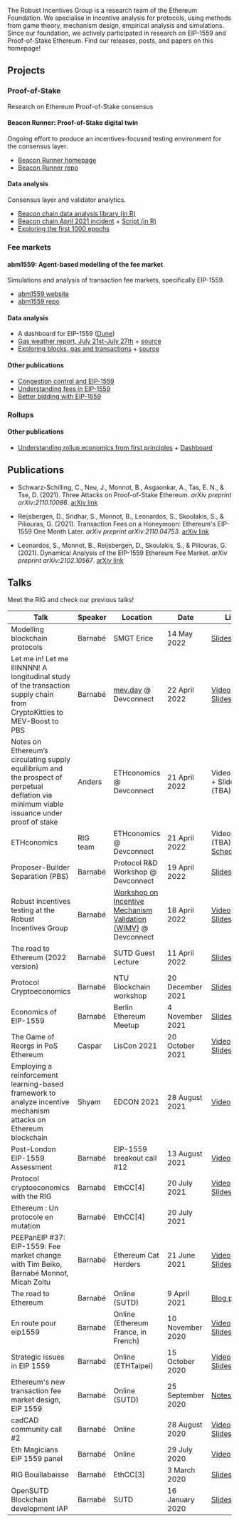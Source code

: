 The Robust Incentives Group is a research team of the Ethereum Foundation. We specialise in incentive analysis for protocols, using methods from game theory, mechanism design, empirical analysis and simulations. Since our foundation, we actively participated in research on EIP-1559 and Proof-of-Stake Ethereum. Find our releases, posts, and papers on this homepage!

## Projects

### Proof-of-Stake

Research on Ethereum Proof-of-Stake consensus

#### Beacon Runner: Proof-of-Stake digital twin

Ongoing effort to produce an incentives-focused testing environment for the consensus layer.

- [Beacon Runner homepage](https://ethereum.github.io/beaconrunner)
- [Beacon Runner repo](https://github.com/ethereum/beaconrunner)

#### Data analysis

Consensus layer and validator analytics.

- [Beacon chain data analysis library (in R)](https://github.com/ethereum/rig/blob/master/posdata/notebooks/lib.R)
- [Beacon chain April 2021 incident](https://barnabe.substack.com/p/a-data-driven-view-of-the-beacon) + [Script (in R)](https://github.com/ethereum/rig/blob/master/posdata/script/20210424_plots.R)
- [Exploring the first 1000 epochs](https://ethereum.github.io/rig/posdata/notebooks/mainnet_explore.html)

### Fee markets

#### abm1559: Agent-based modelling of the fee market

Simulations and analysis of transaction fee markets, specifically EIP-1559.

- [abm1559 website](https://ethereum.github.io/abm1559)
- [abm1559 repo](https://github.com/ethereum/abm1559)

#### Data analysis

- A dashboard for EIP-1559 ([Dune](https://dune.xyz/barnabe/EIP1559))
- [Gas weather report, July 21st-July 27th](https://ethereum.github.io/rig/ethdata/notebooks/gas_weather_reports/exploreJuly21.html) + [source](https://github.com/ethereum/rig/blob/master/ethdata/notebooks/gas_weather_reports/exploreJuly21.Rmd)
- [Exploring blocks, gas and transactions](https://ethereum.github.io/rig/ethdata/notebooks/explore_data.html) + [source](https://github.com/ethereum/rig/blob/master/ethdata/notebooks/explore_data.Rmd)

#### Other publications

- [Congestion control and EIP-1559](https://barnabe.substack.com/p/congestion-control-and-eip1559)
- [Understanding fees in EIP-1559](https://barnabe.substack.com/p/understanding-fees-in-eip1559)
- [Better bidding with EIP-1559](https://barnabe.substack.com/p/better-bidding-with-eip1559)

### Rollups

#### Other publications

- [Understanding rollup economics from first principles](https://barnabe.substack.com/p/understanding-rollup-economics-from?utm_source=url) + [Dashboard](https://dune.com/barnabe/Rollup-statistics)

## Publications

- Schwarz-Schilling, C., Neu, J., Monnot, B., Asgaonkar, A., Tas, E. N., & Tse, D. (2021). Three Attacks on Proof-of-Stake Ethereum. _arXiv preprint arXiv:2110.10086_. [arXiv link](https://arxiv.org/abs/2110.10086)

- Reijsbergen, D., Sridhar, S., Monnot, B., Leonardos, S., Skoulakis, S., & Piliouras, G. (2021). Transaction Fees on a Honeymoon: Ethereum's EIP-1559 One Month Later. _arXiv preprint arXiv:2110.04753_. [arXiv link](https://arxiv.org/abs/2110.04753)

- Leonardos, S., Monnot, B., Reijsbergen, D., Skoulakis, S., & Piliouras, G. (2021). Dynamical Analysis of the EIP-1559 Ethereum Fee Market. _arXiv preprint arXiv:2102.10567_. [arXiv link](https://arxiv.org/abs/2102.10567)

## Talks

Meet the RIG and check our previous talks!

| Talk | Speaker | Location | Date | Link |
|---|---|---|---|---|
| Modelling blockchain protocols | Barnabé | SMGT Erice | 14 May 2022 | [Slides](https://docs.google.com/presentation/d/1JkwCeYNCF4fwK7W03TOGFq8thzrwdVIiFHbqzKI91CM/edit?usp=sharing) |
| Let me in! Let me IIINNNN! A longitudinal study of the transaction supply chain from CryptoKitties to MEV-Boost to PBS | Barnabé | [mev.day](https://flashbots.notion.site/MEV-DAY-836f88806995412dabc1c7bb7ce4e830) @ Devconnect | 22 April 2022 | [Video](https://www.youtube.com/watch?t=9784&v=HYPGD2bOMOo) + [Slides](https://docs.google.com/presentation/d/1lkt_33zWTz9ZNU661ORJwYLO6wqijuPR6xZ9VUhGfLU/edit?usp=sharing) |
| Notes on Ethereum’s circulating supply equilibrium and the prospect of perpetual deflation via minimum viable issuance under proof of stake | Anders | ETHconomics @ Devconnect | 21 April 2022 | Video (TBA) + Slides (TBA) |
| ETHconomics | RIG team | ETHconomics @ Devconnect | 21 April 2022 | Videos (TBA) + [Schedule](https://ef-events.notion.site/ETHconomics-Devconnect-676d73f791684e18bfae35bbc9e1fa90) |
| Proposer-Builder Separation (PBS) | Barnabé | Protocol R&D Workshop @ Devconnect | 19 April 2022 | [Slides](https://docs.google.com/presentation/d/10-rDd99he_7_lHq0wqIRlPb29z5Lx9ZpUl1PKQq8JRU/edit?usp=sharing) |
| Robust incentives testing at the Robust Incentives Group | Barnabé | [Workshop on Incentive Mechanism Validation (WIMV)](https://sites.google.com/semiotic.ai/wimv2022) @ Devconnect | 18 April 2022 | [Video](https://youtu.be/bX2NAvQjaag) + [Slides](https://docs.google.com/presentation/d/1mWCuVQGrG5KS6GwG09D4q7MzHfeCIi54xdygJp8F3IM/edit?usp=sharing) |
| The road to Ethereum (2022 version) | Barnabé | SUTD Guest Lecture | 11 April 2022 | [Slides](https://docs.google.com/presentation/d/1mNi7mjBH4OOPOLw945Vow4q2-tHPVKh9P_wG518fMD0/edit?usp=sharing) |
| Protocol Cryptoeconomics | Barnabé | NTU Blockchain workshop | 20 December 2021 | [Slides](https://docs.google.com/presentation/d/1IamBsYVa40qLrGu6QIhpumMb81AgRawe_ZblHrig9xY/edit?usp=sharing) |
| Economics of EIP-1559 | Barnabé | Berlin Ethereum Meetup | 4 November 2021 | [Slides](https://docs.google.com/presentation/d/1DG95jsDsjwoK4mNnSxQHbXaupeIkcSj4bX-55DxPMwE/edit?usp=sharing) |
| The Game of Reorgs in PoS Ethereum | Caspar | LisCon 2021 | 20 October 2021 | [Video](https://vimeo.com/637529564) + [Slides](https://drive.google.com/file/d/1nNOx3p8ZSIbY6M9UDntbGZbFEJ0fOKE-/view?usp=sharing) |
| Employing a reinforcement learning-based framework to analyze incentive mechanism attacks on Ethereum blockchain | Shyam | EDCON 2021 | 28 August 2021 | [Video](https://youtu.be/mwxK7tEtcIM) |
| Post-London EIP-1559 Assessment | Barnabé | EIP-1559 breakout call #12 | 13 August 2021 | [Video](https://youtu.be/ZmzIHFuwdg0?t=239) |
| Protocol cryptoeconomics with the RIG | Barnabé | EthCC[4] | 20 July 2021 | [Video](https://www.youtube.com/watch?v=6FIIZW7ScuE) + [Slides](assets/pdf/ethcc2021.pdf) |
| Ethereum : Un protocole en mutation | Barnabé | EthCC[4] | 20 July 2021 | |
| PEEPanEIP #37: EIP-1559: Fee market change with Tim Beiko, Barnabé Monnot, Micah Zoltu | Barnabé | Ethereum Cat Herders | 21 June 2021 | [Video](https://www.youtube.com/watch?v=AC1FS3LmoT4) + [Slides](https://docs.google.com/presentation/d/1vVGaezpoj-sYPPBNSY0LdPyJGIex2zl1cdgipVoMkL0/edit?usp=sharing) |
| The road to Ethereum | Barnabé | Online (SUTD) | 9 April 2021 | [Blog post](https://barnabe.substack.com/p/eth2) |
| En route pour eip1559 | Barnabé | Online (Ethereum France, in French) | 10 November 2020 | [Video](https://www.youtube.com/watch?v=p8M5RpiUG8o) + [Slides](https://docs.google.com/presentation/u/1/d/1MuO7egGTleSXrYcQH9B6IZ-NrMNyTPmypLb4MN9d9SE/edit?usp=sharing) |
| Strategic issues in EIP 1559 | Barnabé | Online (ETHTaipei) | 15 October 2020 | [Video](https://www.youtube.com/watch?v=3pErNDU5BiE) + [Slides](https://docs.google.com/presentation/d/1AHQAgLqAIsiF_Vd2pcYaMBvg0v8d-01_yzsWJLOLj4I/edit) |
| Ethereum's new transaction fee market design, EIP 1559 | Barnabé | Online (SUTD) | 25 September 2020 | [Notes/slides](assets/pdf/notes-georgios.pdf) |
| cadCAD community call #2 | Barnabé | Online | 28 August 2020 | [Video](https://www.youtube.com/watch?v=SVNNvTiIKlg) + [Slides](https://docs.google.com/presentation/d/13PHT4fIw7g_fhOfkagZRyxjeVO8dM3z6zjRMQkY0j1U/edit?usp=sharing) |
| Eth Magicians EIP 1559 panel | Barnabé | Online | 29 July 2020 | [Video](https://www.youtube.com/watch?v=kNSpugOwQ1o) |
| RIG Bouillabaisse | Barnabé | EthCC[3] | 3 March 2020 | [Slides](assets/pdf/rig-ethcc.pdf) |
| OpenSUTD Blockchain development IAP | Barnabé | SUTD | 16 January 2020 | [Slides](https://docs.google.com/presentation/d/10LR57HTiSs-8pBpNeXKoJ13zOPxzOrLI8Avs3FSDsz0/edit?usp=sharing) |

